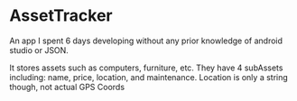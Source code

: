 # AssetTracker

An app I spent 6 days developing without any prior knowledge of android studio or JSON.

It stores assets such as computers, furniture, etc. They have 4 subAssets including: name, price, location, and maintenance. Location is only a string though, not actual GPS Coords 
